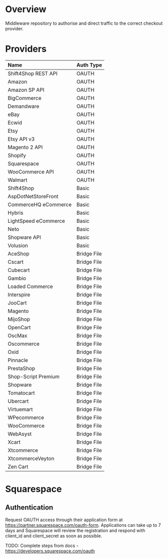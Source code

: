 # Overview

Middleware repository to authorise and direct traffic to the correct checkout provider.

# Providers

| Name | Auth Type |
|:- |:- |
| Shift4Shop REST API | OAUTH |
| Amazon | OAUTH |
| Amazon SP API | OAUTH |
| BigCommerce | OAUTH |
| Demandware | OAUTH |
| eBay | OAUTH |
| Ecwid | OAUTH |
| Etsy | OAUTH |
| Etsy API v3 | OAUTH |
| Magento 2 API | OAUTH |
| Shopify | OAUTH |
| Squarespace | OAUTH |
| WooCommerce API | OAUTH |
| Walmart | OAUTH |
| Shift4Shop | Basic |
| AspDotNetStoreFront | Basic |
| CommerceHQ eCommerce | Basic |
| Hybris | Basic |
| LightSpeed eCommerce | Basic |
| Neto | Basic |
| Shopware API | Basic |
| Volusion | Basic |
| AceShop | Bridge File |
| Cscart | Bridge File |
| Cubecart | Bridge File |
| Gambio | Bridge File |
| Loaded Commerce | Bridge File |
| Interspire | Bridge File |
| JooCart | Bridge File |
| Magento | Bridge File |
| MijoShop | Bridge File |
| OpenCart | Bridge File |
| OscMax | Bridge File |
| Oscommerce | Bridge File |
| Oxid | Bridge File |
| Pinnacle | Bridge File |
| PrestaShop | Bridge File |
| Shop-Script Premium | Bridge File |
| Shopware | Bridge File |
| Tomatocart | Bridge File |
| Ubercart | Bridge File |
| Virtuemart | Bridge File |
| WPecommerce | Bridge File |
| WooCommerce | Bridge File |
| WebAsyst | Bridge File |
| Xcart | Bridge File |
| Xtcommerce | Bridge File |
| XtcommerceVeyton | Bridge File |
| Zen Cart | Bridge File |

# Squarespace

## Authentication

Request OAUTH access through their application form at https://partner.squarespace.com/oauth-form. Applications can take up to 7 days and Squarespace will review the registration and respond with client_id and client_secret as soon as possible.

TODO:
Complete steps from docs - https://developers.squarespace.com/oauth
